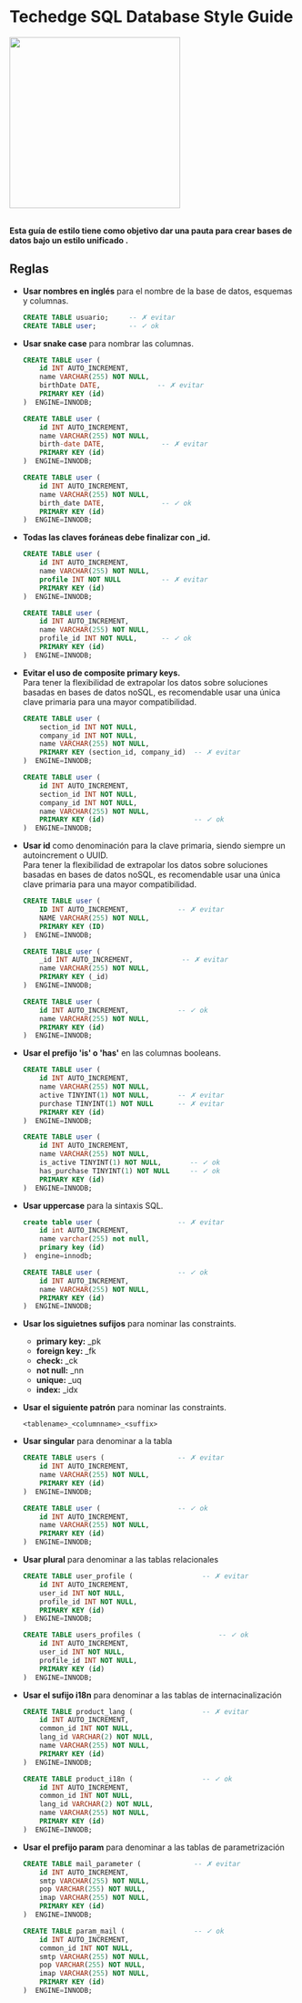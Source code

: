 # Techedge SQL Database Style Guide

<a href="https://www.techedgegroup.com" target="blank">
    <img src="https://cdn2.hubspot.net/hubfs/500261/assets/img/techedge.svg" width="300">
</a>
<br><br>

**Esta guía de estilo tiene como objetivo dar una pauta para crear bases de datos bajo un estilo unificado .**

## Reglas

* **Usar nombres en inglés** para el nombre de la base de datos, esquemas y columnas.

    ```sql
    CREATE TABLE usuario;     -- ✗ evitar
    CREATE TABLE user;        -- ✓ ok
    ```

* **Usar snake case** para nombrar las columnas.

    ```sql
    CREATE TABLE user (
        id INT AUTO_INCREMENT,
        name VARCHAR(255) NOT NULL,
        birthDate DATE,              -- ✗ evitar
        PRIMARY KEY (id)
    )  ENGINE=INNODB; 
  
    CREATE TABLE user (
        id INT AUTO_INCREMENT,
        name VARCHAR(255) NOT NULL,
        birth-date DATE,              -- ✗ evitar
        PRIMARY KEY (id)
    )  ENGINE=INNODB;  
  
    CREATE TABLE user (
        id INT AUTO_INCREMENT,
        name VARCHAR(255) NOT NULL,
        birth_date DATE,              -- ✓ ok
        PRIMARY KEY (id)
    )  ENGINE=INNODB;
    ```

* **Todas las claves foráneas debe finalizar con _id.**

    ```sql
    CREATE TABLE user (
        id INT AUTO_INCREMENT,
        name VARCHAR(255) NOT NULL,
        profile INT NOT NULL          -- ✗ evitar
        PRIMARY KEY (id)
    )  ENGINE=INNODB; 
  
    CREATE TABLE user (
        id INT AUTO_INCREMENT,
        name VARCHAR(255) NOT NULL,
        profile_id INT NOT NULL,      -- ✓ ok
        PRIMARY KEY (id)
    )  ENGINE=INNODB;
    ```
    
* **Evitar el uso de composite primary keys.**<br>
Para tener la flexibilidad de extrapolar los datos sobre soluciones basadas en bases de datos noSQL, es recomendable usar una única clave primaria para una mayor compatibilidad.

    ```sql
    CREATE TABLE user (
        section_id INT NOT NULL,
        company_id INT NOT NULL,  
        name VARCHAR(255) NOT NULL,
        PRIMARY KEY (section_id, company_id)  -- ✗ evitar
    )  ENGINE=INNODB; 
  
    CREATE TABLE user (
        id INT AUTO_INCREMENT,
        section_id INT NOT NULL,
        company_id INT NOT NULL,
        name VARCHAR(255) NOT NULL,
        PRIMARY KEY (id)                      -- ✓ ok
    )  ENGINE=INNODB;
    ```
    
* **Usar id** como denominación para la clave primaria, siendo siempre un autoincrement o UUID.<br>
Para tener la flexibilidad de extrapolar los datos sobre soluciones basadas en bases de datos noSQL, es recomendable usar una única clave primaria para una mayor compatibilidad.

    ```sql
    CREATE TABLE user (
        ID INT AUTO_INCREMENT,            -- ✗ evitar
        NAME VARCHAR(255) NOT NULL,
        PRIMARY KEY (ID)
    )  ENGINE=INNODB;
  
    CREATE TABLE user (
        _id INT AUTO_INCREMENT,            -- ✗ evitar
        name VARCHAR(255) NOT NULL,
        PRIMARY KEY (_id)
    )  ENGINE=INNODB;
  
    CREATE TABLE user (
        id INT AUTO_INCREMENT,            -- ✓ ok
        name VARCHAR(255) NOT NULL,
        PRIMARY KEY (id)
    )  ENGINE=INNODB;
    ```
    
* **Usar el prefijo 'is' o 'has'** en las columnas booleans.

    ```sql
    CREATE TABLE user (
        id INT AUTO_INCREMENT,
        name VARCHAR(255) NOT NULL,
        active TINYINT(1) NOT NULL,       -- ✗ evitar
        purchase TINYINT(1) NOT NULL      -- ✗ evitar
        PRIMARY KEY (id)
    )  ENGINE=INNODB;
  
    CREATE TABLE user (
        id INT AUTO_INCREMENT,
        name VARCHAR(255) NOT NULL,
        is_active TINYINT(1) NOT NULL,       -- ✓ ok
        has_purchase TINYINT(1) NOT NULL     -- ✓ ok
        PRIMARY KEY (id)
    )  ENGINE=INNODB;
    ```
    
* **Usar uppercase** para la sintaxis SQL.

    ```sql
    create table user (                   -- ✗ evitar
        id int AUTO_INCREMENT,
        name varchar(255) not null,
        primary key (id)
    )  engine=innodb;
  
    CREATE TABLE user (                   -- ✓ ok
        id INT AUTO_INCREMENT,
        name VARCHAR(255) NOT NULL,
        PRIMARY KEY (id)
    )  ENGINE=INNODB;
    ```

* **Usar los siguietnes sufijos** para nominar las constraints.

    * **primary key:** _pk
    * **foreign key:** _fk
    * **check:** _ck
    * **not null:** _nn
    * **unique:** _uq
    * **index:** _idx
    
* **Usar el siguiente patrón** para nominar las constraints.

    ```
    <tablename>_<columnname>_<suffix>
    ```
    
* **Usar singular** para denominar a la tabla

    ```sql
    CREATE TABLE users (                  -- ✗ evitar
        id INT AUTO_INCREMENT,
        name VARCHAR(255) NOT NULL,       
        PRIMARY KEY (id)
    )  ENGINE=INNODB;
  
    CREATE TABLE user (                   -- ✓ ok
        id INT AUTO_INCREMENT,
        name VARCHAR(255) NOT NULL,       
        PRIMARY KEY (id)
    )  ENGINE=INNODB;
    ```
    
* **Usar plural** para denominar a las tablas relacionales

    ```sql
    CREATE TABLE user_profile (                 -- ✗ evitar
        id INT AUTO_INCREMENT,
        user_id INT NOT NULL,
        profile_id INT NOT NULL,       
        PRIMARY KEY (id)
    )  ENGINE=INNODB;
  
    CREATE TABLE users_profiles (                   -- ✓ ok
        id INT AUTO_INCREMENT,
        user_id INT NOT NULL,
        profile_id INT NOT NULL,       
        PRIMARY KEY (id)
    )  ENGINE=INNODB;
    ```
    
* **Usar el sufijo i18n** para denominar a las tablas de internacinalización

    ```sql
    CREATE TABLE product_lang (                 -- ✗ evitar
        id INT AUTO_INCREMENT,
        common_id INT NOT NULL,
        lang_id VARCHAR(2) NOT NULL,  
        name VARCHAR(255) NOT NULL,     
        PRIMARY KEY (id)
    )  ENGINE=INNODB;
  
    CREATE TABLE product_i18n (                 -- ✓ ok
        id INT AUTO_INCREMENT,
        common_id INT NOT NULL,
        lang_id VARCHAR(2) NOT NULL,  
        name VARCHAR(255) NOT NULL,    
        PRIMARY KEY (id)
    )  ENGINE=INNODB;
    ```
    
* **Usar el prefijo param** para denominar a las tablas de parametrización

    ```sql
    CREATE TABLE mail_parameter (             -- ✗ evitar
        id INT AUTO_INCREMENT,
        smtp VARCHAR(255) NOT NULL,  
        pop VARCHAR(255) NOT NULL,
        imap VARCHAR(255) NOT NULL,     
        PRIMARY KEY (id)
    )  ENGINE=INNODB;
  
    CREATE TABLE param_mail (                 -- ✓ ok
        id INT AUTO_INCREMENT,
        common_id INT NOT NULL,
        smtp VARCHAR(255) NOT NULL,  
        pop VARCHAR(255) NOT NULL,
        imap VARCHAR(255) NOT NULL,     
        PRIMARY KEY (id)
    )  ENGINE=INNODB;
    ```
